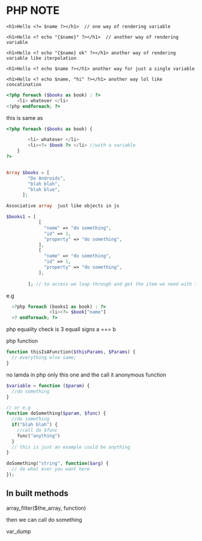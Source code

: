 # PHP NOTE

`<h1>Hello <?= $name ?></h1>  // one way of rendering variable`

`<h1>Hello <? echo "{$name}" ?></h1>  // another way of rendering variable`

`<h1>Hello <? echo "{$name} ok" ?></h1> another way of rendering variable like iterpolation`

`<h1>Hello <? echo $name ?></h1> another way for just a single variable`

`<h1>Hello <? echo $name, "hi" ?></h1> another way lol like concatination`

```php
<?php foreach ($books as book) : ?>
    <li> whatever </li>
<?php endforeach; ?>
```

this is same as

```php
<?php foreach ($books as book) {

        <li> whatever </li>
        <li><?= $book ?> </li> //with a variable
    }
?>


Array $books = [
        "Do Androids",
        "blah blah",
        "blah blue",
      ];

Associative array  just like objects in js

$books1 = [
            [
              "name" => "do something",  
              "id" => 1,  
              "property" => "do something", 
            ],
            [
              "name" => "do something",  
              "id" => 1,  
              "property" => "do something", 
            ],
        
        ]; // to access we loop through and get the item we need with the key
```

e.g

```php
  <?php foreach (books1 as book) : ?>
                <li><?= $book["name"]
  <? endforeach; ?>
  ```

php equality check is 3 equall signs a === b

php function

```php
function thisIsAFunction($thisParams, $Params) {
  // everything else same;
}
```

no lamda in php only this one and the call it anonymous function

```php
$variable = function ($param) {
  //do something
}

// or e,g
function doSomething($param, $func) {
  //do something
  if("blah blah") {
    //call do $func
    func("anything")
  }
  // this is just an example could be anything
}

doSomething("string", function($arg) {
  // do what ever you want here
});

```

## In built methods

array_filter($the_array, function)

then we can call do something

var_dump
